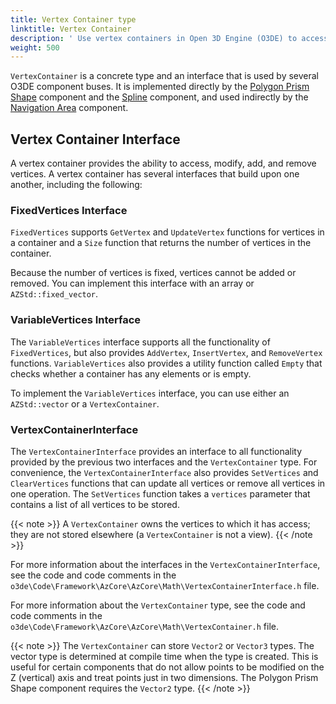 ```yaml
---
title: Vertex Container type
linktitle: Vertex Container
description: ' Use vertex containers in Open 3D Engine (O3DE) to access, update, and remove vertices. '
weight: 500
---
```




`VertexContainer` is a concrete type and an interface that is used by several O3DE component buses. It is implemented directly by the [Polygon Prism Shape](/docs/user-guide/components/reference/shape/polygon-prism-shape/) component and the [Spline](/docs/user-guide/components/reference/shape/spline/) component, and used indirectly by the [Navigation Area](/docs/user-guide/components/reference/ai/nav-area) component.

## Vertex Container Interface ##

A vertex container provides the ability to access, modify, add, and remove vertices. A vertex container has several interfaces that build upon one another, including the following:

### FixedVertices Interface ###

`FixedVertices` supports `GetVertex` and `UpdateVertex` functions for vertices in a container and a `Size` function that returns the number of vertices in the container.

Because the number of vertices is fixed, vertices cannot be added or removed. You can implement this interface with an array or `AZStd::fixed_vector`.

### VariableVertices Interface ###

The `VariableVertices` interface supports all the functionality of `FixedVertices`, but also provides `AddVertex`, `InsertVertex`, and `RemoveVertex` functions. `VariableVertices` also provides a utility function called `Empty` that checks whether a container has any elements or is empty.

To implement the `VariableVertices` interface, you can use either an `AZStd::vector` or a `VertexContainer`.

### VertexContainerInterface ###

The `VertexContainerInterface` provides an interface to all functionality provided by the previous two interfaces and the `VertexContainer` type. For convenience, the `VertexContainerInterface` also provides `SetVertices` and `ClearVertices` functions that can update all vertices or remove all vertices in one operation. The `SetVertices` function takes a `vertices` parameter that contains a list of all vertices to be stored.

{{< note >}}
A `VertexContainer` owns the vertices to which it has access; they are not stored elsewhere (a `VertexContainer` is not a view).
{{< /note >}}

For more information about the interfaces in the `VertexContainerInterface`, see the code and code comments in the `o3de\Code\Framework\AzCore\AzCore\Math\VertexContainerInterface.h` file.

For more information about the `VertexContainer` type, see the code and code comments in the `o3de\Code\Framework\AzCore\AzCore\Math\VertexContainer.h` file.

{{< note >}}
The `VertexContainer` can store `Vector2` or `Vector3` types. The vector type is determined at compile time when the type is created. This is useful for certain components that do not allow points to be modified on the Z (vertical) axis and treat points just in two dimensions. The Polygon Prism Shape component requires the `Vector2` type.
{{< /note >}}
